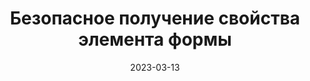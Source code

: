 ---
date: 2023-03-13
guid: a3b00cad-be0e-4d82-bf9c-e6ee6676ce6e
title: Безопасное получение свойства элемента формы
question: |
    Если в переменной Форма реально Управляемая форма, возможно ли исключение в в данном коде?
options:
    - Невозможно
    - Ну конечно!
correct: 1
explanation: |
    Если даже таким "безопасным" способом попытаться получить свойство, то возможна ошибка на декорации:  
    *Данное свойство недоступно для Декорации, используемой как расширенная подсказка*  
    ![](/assets/questions/2023-03-13_1_2.jpg)
tags:
    - wtf
source: https://t.me/JuniorOneS/505
images:
    - /assets/questions/2023-03-13_1_1.jpg
---